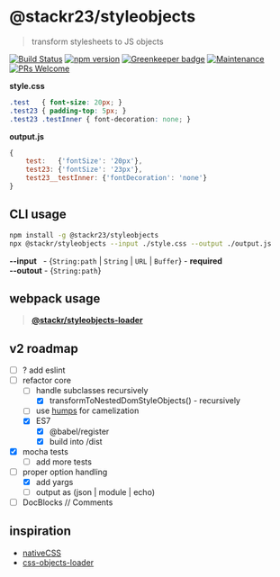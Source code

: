 # @stackr23/styleobjects
> transform stylesheets to JS objects

[![Build Status](https://travis-ci.com/stackr23/styleobjects.svg?branch=master)](https://travis-ci.com/stackr23/styleobjects)
[![npm version](https://badge.fury.io/js/%40stackr23%2Fstyleobjects.svg?v020)](http://npm.im/@stackr23/styleobjects) [![Greenkeeper badge](https://badges.greenkeeper.io/stackr23/styleobjects.svg)](https://greenkeeper.io/)
[![Maintenance][maintenance-img]][maintenance-url]
[![PRs Welcome][pr-welcome]](http://makeapullrequest.com)

[maintenance-img]: https://img.shields.io/badge/Maintained%3F-yes-green.svg
[maintenance-url]: https://GitHub.com/stackR23/styleobjects/graphs/
[pr-welcome]: https://img.shields.io/badge/PRs-welcome-brightgreen.svg?style=flat-square

__style.css__
```css
.test   { font-size: 20px; }
.test23 { padding-top: 5px; }
.test23 .testInner { font-decoration: none; }
```

__output.js__
```javascript
{
    test:   {'fontSize': '20px'},
    test23: {'fontSize': '23px'},
    test23__testInner: {'fontDecoration': 'none'}
}
```

## CLI usage

```bash
npm install -g @stackr23/styleobjects  
npx @stackr/styleobjects --input ./style.css --output ./output.js
```

__--input__&nbsp;&nbsp;&nbsp;- {`String:path` | `String` | `URL` | `Buffer`} - __required__  
__--outout__&nbsp;- {`String:path`}

## webpack usage
> __[@stackr/styleobjects-loader](https://github.com/stackr23/styleobjects-loader)__

## v2 roadmap  
* [ ] ? add eslint
* [ ] refactor core
    * [ ] handle subclasses recursively  
        * [x] transformToNestedDomStyleObjects() - recursively
    * [ ] use [humps](https://www.npmjs.com/package/humps) for camelization  
    * [x] ES7
        * [x] @babel/register
        * [x] build into /dist
* [x] mocha tests 
    * [ ] add more tests
* [ ] proper option handling
    * [x] add yargs
    * [ ] output as (json | module | echo)
* [ ] DocBlocks // Comments  

## inspiration
* [nativeCSS](https://github.com/raphamorim/native-css)  
* [css-objects-loader](https://github.com/pl12133/css-object-loader)
